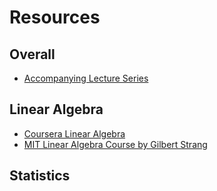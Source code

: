 # Resources

## Overall
* [Accompanying Lecture Series](https://www.youtube.com/playlist?list=PLsXu9MHQGs8df5A4PzQGw-kfviylC-R9b)

## Linear Algebra
* [Coursera Linear Algebra](https://slack-redir.net/link?url=https%3A%2F%2Fwww.coursera.org%2Flearn%2Flinear-algebra-machine-learning%2Fhome%2Fwelcome)
* [MIT Linear Algebra Course by Gilbert Strang](https://ocw.mit.edu/courses/mathematics/18-06-linear-algebra-spring-2010/)

## Statistics

